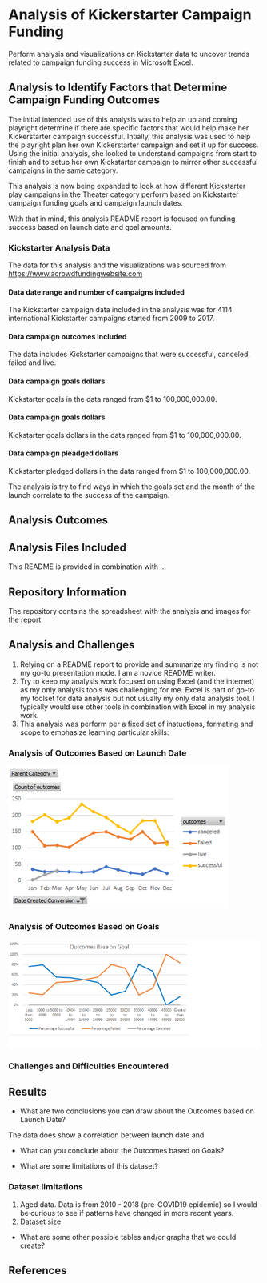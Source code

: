 # Analysis of Kickerstarter Campaign Funding

Perform analysis and visualizations on Kickstarter data to uncover trends related to campaign funding success in Microsoft Excel.

## Analysis to Identify Factors that Determine Campaign Funding Outcomes

The initial intended use of this analysis was to help an up and coming playright determine if there are specific factors that would help make her Kickerstarter campaign successful. Intially, this analysis was used to help the playright plan her own Kickerstarter campaign and set it up for success. Using the initial analysis, she looked to understand campaigns from start to finish and to setup her own Kickstarter campaign to mirror other successful campaigns in the same category.

This analysis is now being expanded to look at how different Kickstarter play campaigns in the Theater category perform based on Kickstarter campaign funding goals and campaign launch dates.

With that in mind, this analysis README report is focused on funding success based on launch date and goal amounts.

### Kickstarter Analysis Data
The data for this analysis and the visualizations was sourced from https://www.acrowdfundingwebsite.com

#### Data date range and number of campaigns included
The Kickstarter campaign data included in the analysis was for 4114 international Kickstarter campaigns started from 2009 to 2017. 

#### Data campaign outcomes included
The data includes Kickstarter campaigns that were successful, canceled, failed and live. 

#### Data campaign goals dollars 
Kickstarter goals in the data ranged from $1 to 100,000,000.00. 

#### Data campaign goals dollars 
Kickstarter goals dollars in the data ranged from $1 to 100,000,000.00. 

#### Data campaign pleadged dollars
Kickstarter pledged dollars in the data ranged from $1 to 100,000,000.00. 



The analysis is try to find ways in which the goals set and the month of the launch correlate to the success of the campaign.

## Analysis Outcomes


## Analysis Files Included
 
This README is provided in combination with ...

## Repository Information
The repository contains the spreadsheet with the analysis and images for the report


## Analysis and Challenges
1. Relying on a README report to provide and summarize my finding is not my go-to presentation mode. I am a novice README writer.
2. Try to keep my analysis work focused on using Excel (and the internet) as my only analysis tools was challenging for me. 
Excel is part of go-to my toolset for data analysis but not usually my only data analysis tool. 
I typically would use other tools in combination with Excel in my analysis work.
3. This analysis was perform per a fixed set of instuctions, formating and scope to emphasize learning particular skills:

### Analysis of Outcomes Based on Launch Date
![Outcomes Based on Launch Date ](/Outcomes_Based_on_Launch_Date.png)

### Analysis of Outcomes Based on Goals
![Outcomes vs Goals ](/Outcomes_vs_Goals.png)

### Challenges and Difficulties Encountered



## Results

- What are two conclusions you can draw about the Outcomes based on Launch Date?

The data does show a correlation between launch date and 

- What can you conclude about the Outcomes based on Goals?

- What are some limitations of this dataset?
### Dataset limitations
1. Aged data. Data is from 2010 - 2018 (pre-COVID19 epidemic) so I would be curious to see if patterns have changed in more recent years.
2. Dataset size


- What are some other possible tables and/or graphs that we could create?

## References
